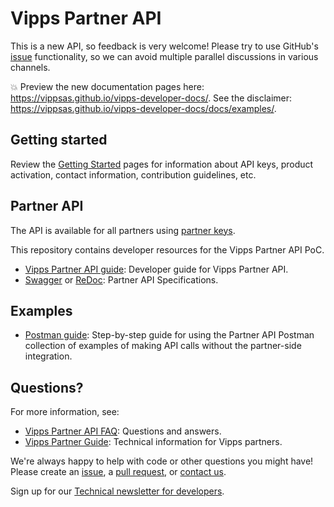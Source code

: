 <!-- START_METADATA
---
title: Introduction
sidebar_position: 1
---
END_METADATA -->

# Vipps Partner API

This is a new API, so feedback is very welcome!
Please try to use GitHub's
[issue](https://github.com/vippsas/vipps-partner-api/issues)
functionality, so we can avoid multiple parallel discussions in various channels.

<!-- START_COMMENT -->

💥 Preview the new documentation pages here: <https://vippsas.github.io/vipps-developer-docs/>.
See the disclaimer: <https://vippsas.github.io/vipps-developer-docs/docs/examples/>.

<!-- END_COMMENT -->

## Getting started

Review the [Getting Started](https://github.com/vippsas/vipps-developers/blob/master/vipps-getting-started.md) pages for information about API keys, product activation, contact information, contribution guidelines, etc.


## Partner API


The API is available for all partners using
[partner keys](https://github.com/vippsas/vipps-partner#partner-keys).

This repository contains developer resources for the Vipps Partner API PoC.

* [Vipps Partner API guide](vipps-partner-api.md): Developer guide for Vipps Partner API.
* [Swagger](https://vippsas.github.io/vipps-partner-api/)
or [ReDoc](https://vippsas.github.io/vipps-developer-docs/api/partner): Partner API Specifications.


## Examples

* [Postman guide](vipps-partner-postman.md):  Step-by-step guide for using the Partner API Postman collection of examples of making API calls without the partner-side integration.

## Questions?

For more information, see:

* [Vipps Partner API FAQ](vipps-partner-api-faq.md): Questions and answers.
* [Vipps Partner Guide](https://github.com/vippsas/vipps-partner#vipps-partners): Technical information for Vipps partners.


We're always happy to help with code or other questions you might have!
Please create an [issue](https://github.com/vippsas/vipps-partner-api/issues),
a [pull request](https://github.com/vippsas/vipps-partner-api/pulls),
or [contact us](https://github.com/vippsas/vipps-developers/blob/master/contact.md).

Sign up for our [Technical newsletter for developers](https://github.com/vippsas/vipps-developers/tree/master/newsletters).
